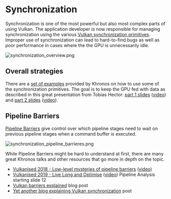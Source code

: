 # Synchronization

Synchronization is one of the most powerful but also most complex parts of using Vulkan. The application developer is now responsible for managing synchronization using the various [Vulkan synchronization primitives](https://www.khronos.org/registry/vulkan/specs/1.2/html/vkspec.html#synchronization). Improper use of synchronization can lead to hard-to-find bugs as well as poor performance in cases where the the GPU is unnecessarily idle.

![synchronization_overview.png](../images/synchronization_overview.png)

## Overall strategies

There are a [set of examples](https://github.com/KhronosGroup/Vulkan-Docs/wiki/Synchronization-Examples) provided by Khronos on how to use some of the synchronization primitives. The goal is to keep the GPU fed with data as described in this great presentation from Tobias Hector: [part 1 slides](https://www.khronos.org/assets/uploads/developers/library/2017-vulkan-devu-vancouver/009%20-%20Synchronization%20-%20Keeping%20Your%20Device%20Fed.pdf) ([video](https://www.youtube.com/watch?v=YkJ4hKCPjm0)) and [part 2 slides](https://www.khronos.org/assets/uploads/developers/library/2018-vulkanised/06-Keeping%20Your%20Device%20Fed%20v4_Vulkanised2018.pdf) ([video](https://www.youtube.com/watch?v=5GDg4OxkSEc)).

## Pipeline Barriers

[Pipeline Barriers](https://www.khronos.org/registry/vulkan/specs/1.2/html/vkspec.html#synchronization-pipeline-barriers) give control over which pipeline stages need to wait on previous pipeline stages when a command buffer is executed.

![synchronization_pipeline_barrieres.png](../images/synchronization_pipeline_barrieres.png)

While Pipeline Barriers might be hard to understand at first, there are many great Khronos talks and other resources that go more in depth on the topic.

- [Vulkanised 2018 - Low-level mysteries of pipeline barriers](https://www.khronos.org/assets/uploads/developers/library/2018-vulkanised/05-The%20low-level%20mysteries%20of%20pipeline%20barriers_Vulkanised2018.pdf) ([video](https://www.youtube.com/watch?v=e0ySJ9Qzvrs))
- [Vulkanised 2019 - Live Long and Optimise](https://www.khronos.org/assets/uploads/developers/library/2019-vulkanised/02_Live%20Long%20And%20Optimise-May19.pdf)  ([video](https://www.youtube.com/watch?v=ch6161wvME8&t=463s)) Pipeline Analysis starting slide 12
- [Vulkan barriers explained](https://gpuopen.com/learn/vulkan-barriers-explained/) blog post
- [Yet another blog explaining Vulkan synchronization](http://themaister.net/blog/2019/08/14/yet-another-blog-explaining-vulkan-synchronization/) post
